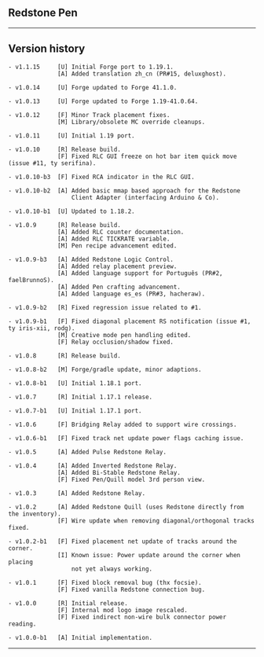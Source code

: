 
## Redstone Pen

----
## Version history

    - v1.1.15     [U] Initial Forge port to 1.19.1.
                  [A] Added translation zh_cn (PR#15, deluxghost).

    - v1.0.14     [U] Forge updated to Forge 41.1.0.

    - v1.0.13     [U] Forge updated to Forge 1.19-41.0.64.

    - v1.0.12     [F] Minor Track placement fixes.
                  [M] Library/obsolete MC override cleanups.

    - v1.0.11     [U] Initial 1.19 port.

    - v1.0.10     [R] Release build.
                  [F] Fixed RLC GUI freeze on hot bar item quick move (issue #11, ty serifina).

    - v1.0.10-b3  [F] Fixed RCA indicator in the RLC GUI.

    - v1.0.10-b2  [A] Added basic mmap based approach for the Redstone
                      Client Adapter (interfacing Arduino & Co).

    - v1.0.10-b1  [U] Updated to 1.18.2.

    - v1.0.9      [R] Release build.
                  [A] Added RLC counter documentation.
                  [A] Added RLC TICKRATE variable.
                  [M] Pen recipe advancement edited.

    - v1.0.9-b3   [A] Added Redstone Logic Control.
                  [A] Added relay placement preview.
                  [A] Added language support for Português (PR#2, faelBrunnoS).
                  [A] Added Pen crafting advancement.
                  [A] Added language es_es (PR#3, hacheraw).

    - v1.0.9-b2   [R] Fixed regression issue related to #1.

    - v1.0.9-b1   [F] Fixed diagonal placement RS notification (issue #1, ty iris-xii, rodg).
                  [M] Creative mode pen handling edited.
                  [F] Relay occlusion/shadow fixed.

    - v1.0.8      [R] Release build.

    - v1.0.8-b2   [M] Forge/gradle update, minor adaptions.

    - v1.0.8-b1   [U] Initial 1.18.1 port.

    - v1.0.7      [R] Initial 1.17.1 release.

    - v1.0.7-b1   [U] Initial 1.17.1 port.

    - v1.0.6      [F] Bridging Relay added to support wire crossings.

    - v1.0.6-b1   [F] Fixed track net update power flags caching issue.

    - v1.0.5      [A] Added Pulse Redstone Relay.

    - v1.0.4      [A] Added Inverted Redstone Relay.
                  [A] Added Bi-Stable Redstone Relay.
                  [F] Fixed Pen/Quill model 3rd person view.

    - v1.0.3      [A] Added Redstone Relay.

    - v1.0.2      [A] Added Redstone Quill (uses Redstone directly from the inventory).
                  [F] Wire update when removing diagonal/orthogonal tracks fixed.

    - v1.0.2-b1   [F] Fixed placement net update of tracks around the corner.
                  [I] Known issue: Power update around the corner when placing
                      not yet always working.

    - v1.0.1      [F] Fixed block removal bug (thx focsie).
                  [F] Fixed vanilla Redstone connection bug.

    - v1.0.0      [R] Initial release.
                  [F] Internal mod logo image rescaled.
                  [F] Fixed indirect non-wire bulk connector power reading.

    - v1.0.0-b1   [A] Initial implementation.

-----
